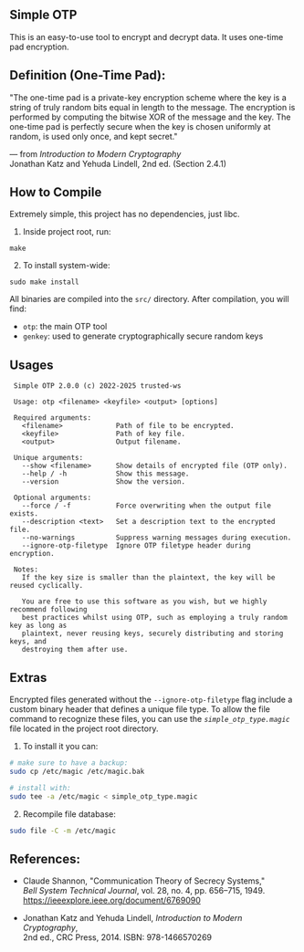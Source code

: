 Simple OTP
----------

This is an easy-to-use tool to encrypt and decrypt data.
It uses one-time pad encryption.


Definition (One-Time Pad):
--------------------------

"The one-time pad is a private-key encryption scheme where
the key is a string of truly random bits equal in length to
the message. The encryption is performed by computing the
bitwise XOR of the message and the key. The one-time pad is
perfectly secure when the key is chosen uniformly at random,
is used only once, and kept secret."

   — from *Introduction to Modern Cryptography*  
     Jonathan Katz and Yehuda Lindell, 2nd ed. (Section 2.4.1)


How to Compile
--------------
Extremely simple, this project has no dependencies, just libc.

1. Inside project root, run:
```
make
```

2. To install system-wide:
```
sudo make install
```

All binaries are compiled into the `src/` directory. After compilation,
you will find:

- `otp`: the main OTP tool
- `genkey`: used to generate cryptographically secure random keys


Usages
------
```
 Simple OTP 2.0.0 (c) 2022-2025 trusted-ws 

 Usage: otp <filename> <keyfile> <output> [options]

 Required arguments:
   <filename>             Path of file to be encrypted.
   <keyfile>              Path of key file.
   <output>               Output filename.

 Unique arguments:
   --show <filename>      Show details of encrypted file (OTP only).
   --help / -h            Show this message.
   --version              Show the version.

 Optional arguments:
   --force / -f           Force overwriting when the output file exists.
   --description <text>   Set a description text to the encrypted file.
   --no-warnings          Suppress warning messages during execution.
   --ignore-otp-filetype  Ignore OTP filetype header during encryption.

 Notes:
   If the key size is smaller than the plaintext, the key will be reused cyclically.

   You are free to use this software as you wish, but we highly recommend following
   best practices whilst using OTP, such as employing a truly random key as long as
   plaintext, never reusing keys, securely distributing and storing keys, and
   destroying them after use.

```


Extras
------
Encrypted files generated without the `--ignore-otp-filetype` flag include a custom
binary header that defines a unique file type. To allow the file command to
recognize these files, you can use the *`simple_otp_type.magic`* file located in the
project root directory.

1. To install it you can:
```bash
# make sure to have a backup:
sudo cp /etc/magic /etc/magic.bak

# install with:
sudo tee -a /etc/magic < simple_otp_type.magic
```

2. Recompile file database:
```bash
sudo file -C -m /etc/magic
```


References:
-----------

- Claude Shannon, "Communication Theory of Secrecy Systems,"  
  *Bell System Technical Journal*, vol. 28, no. 4, pp. 656–715, 1949.  
  https://ieeexplore.ieee.org/document/6769090

- Jonathan Katz and Yehuda Lindell, *Introduction to Modern Cryptography*,  
  2nd ed., CRC Press, 2014. ISBN: 978-1466570269
